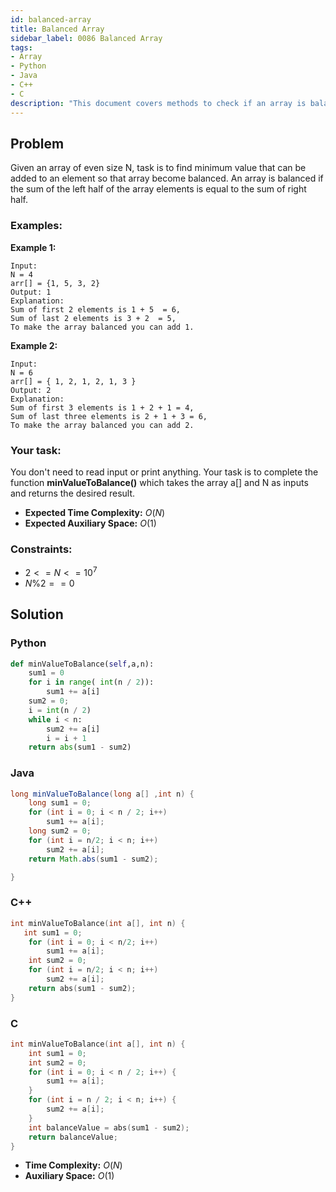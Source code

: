```yaml
---
id: balanced-array
title: Balanced Array
sidebar_label: 0086 Balanced Array
tags:
- Array
- Python
- Java
- C++
- C
description: "This document covers methods to check if an array is balanced in various programming languages."
---
```


## Problem

Given an array of even size N, task is to find minimum value that can be added to an element so that array become balanced. An array is balanced if the sum of the left half of the array elements is equal to the sum of right half.

### Examples:
**Example 1:**
```
Input:
N = 4
arr[] = {1, 5, 3, 2}
Output: 1
Explanation: 
Sum of first 2 elements is 1 + 5  = 6, 
Sum of last 2 elements is 3 + 2  = 5,
To make the array balanced you can add 1.
```

**Example 2:**
```
Input:
N = 6
arr[] = { 1, 2, 1, 2, 1, 3 }
Output: 2
Explanation:
Sum of first 3 elements is 1 + 2 + 1 = 4, 
Sum of last three elements is 2 + 1 + 3 = 6,
To make the array balanced you can add 2.
```

### Your task:

You don't need to read input or print anything. Your task is to complete the function **minValueToBalance()** which takes the array a[] and N as inputs and returns the desired result.

- **Expected Time Complexity:** $O(N)$
- **Expected Auxiliary Space:** $O(1)$

### Constraints:

- $2<=N<=10^7$
- $N\%2==0$

## Solution
### Python
```python
def minValueToBalance(self,a,n):
    sum1 = 0
    for i in range( int(n / 2)): 
        sum1 += a[i]
    sum2 = 0; 
    i = int(n / 2) 
    while i < n: 
        sum2 += a[i] 
        i = i + 1
    return abs(sum1 - sum2) 
```

### Java
```java
long minValueToBalance(long a[] ,int n) {
    long sum1 = 0; 
    for (int i = 0; i < n / 2; i++) 
        sum1 += a[i];
    long sum2 = 0; 
    for (int i = n/2; i < n; i++) 
        sum2 += a[i];
    return Math.abs(sum1 - sum2); 

}
```

### C++
```cpp
int minValueToBalance(int a[], int n) {
   int sum1 = 0; 
    for (int i = 0; i < n/2; i++) 
        sum1 += a[i];
    int sum2 = 0; 
    for (int i = n/2; i < n; i++) 
        sum2 += a[i]; 
    return abs(sum1 - sum2); 
}
```

### C
```c
int minValueToBalance(int a[], int n) {
    int sum1 = 0;
    int sum2 = 0;
    for (int i = 0; i < n / 2; i++) {
        sum1 += a[i];
    }
    for (int i = n / 2; i < n; i++) {
        sum2 += a[i];
    }
    int balanceValue = abs(sum1 - sum2);
    return balanceValue;
}
```

- **Time Complexity:** $O(N)$
- **Auxiliary Space:** $O(1)$